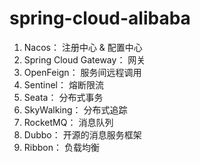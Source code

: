 # spring-cloud-alibaba

1. Nacos： 注册中心 & 配置中心
2. Spring Cloud Gateway： 网关
3. OpenFeign： 服务间远程调用
4. Sentinel： 熔断限流
5. Seata： 分布式事务
6. SkyWalking： 分布式追踪
7. RocketMQ： 消息队列
8. Dubbo： 开源的消息服务框架
9. Ribbon： 负载均衡